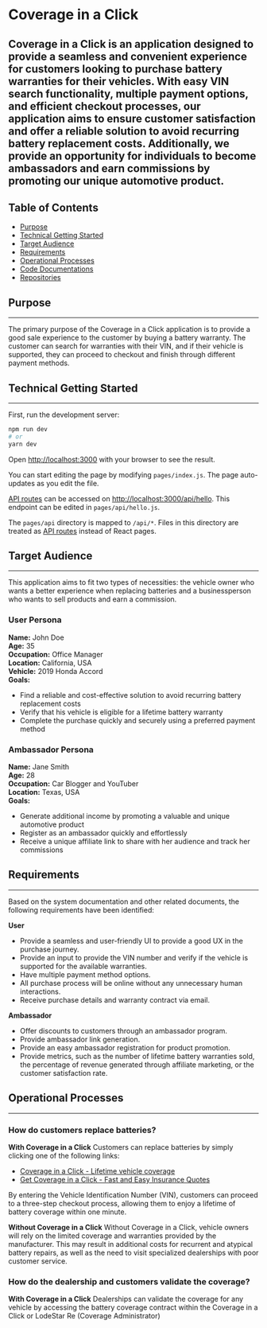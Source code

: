 # Coverage in a Click

Coverage in a Click is an application designed to provide a seamless and convenient experience for customers looking to purchase battery warranties for their vehicles. With easy VIN search functionality, multiple payment options, and efficient checkout processes, our application aims to ensure customer satisfaction and offer a reliable solution to avoid recurring battery replacement costs. Additionally, we provide an opportunity for individuals to become ambassadors and earn commissions by promoting our unique automotive product.
-----------------

## Table of Contents

- [Purpose](#purpose)
- [Technical Getting Started](#technical-getting-started)
- [Target Audience](#target-audience)
- [Requirements](#requirements)
- [Operational Processes](#operational-processes)
- [Code Documentations](#code-documentations)
- [Repositories](#repositories)

## Purpose
-----------------
The primary purpose of the Coverage in a Click application is to provide a good sale experience to the customer by buying a battery warranty. The customer can search for warranties with their VIN, and if their vehicle is supported, they can proceed to checkout and finish through different payment methods.

## Technical Getting Started

---

First, run the development server:

```bash
npm run dev
# or
yarn dev
```

Open [http://localhost:3000](http://localhost:3000) with your browser to see the result.

You can start editing the page by modifying `pages/index.js`. The page auto-updates as you edit the file.

[API routes](https://nextjs.org/docs/api-routes/introduction) can be accessed on [http://localhost:3000/api/hello](http://localhost:3000/api/hello). This endpoint can be edited in `pages/api/hello.js`.

The `pages/api` directory is mapped to `/api/*`. Files in this directory are treated as [API routes](https://nextjs.org/docs/api-routes/introduction) instead of React pages.

## Target Audience
-----------------
This application aims to fit two types of necessities: the vehicle owner who wants a better experience when replacing batteries and a businessperson who wants to sell products and earn a commission.

### User Persona

**Name:** John Doe  
**Age:** 35  
**Occupation:** Office Manager  
**Location:** California, USA  
**Vehicle:** 2019 Honda Accord  
**Goals:**
- Find a reliable and cost-effective solution to avoid recurring battery replacement costs
- Verify that his vehicle is eligible for a lifetime battery warranty
- Complete the purchase quickly and securely using a preferred payment method

### Ambassador Persona

**Name:** Jane Smith  
**Age:** 28  
**Occupation:** Car Blogger and YouTuber  
**Location:** Texas, USA  
**Goals:**
- Generate additional income by promoting a valuable and unique automotive product
- Register as an ambassador quickly and effortlessly
- Receive a unique affiliate link to share with her audience and track her commissions

## Requirements
-----------------
Based on the system documentation and other related documents, the following requirements have been identified:

**User**
- Provide a seamless and user-friendly UI to provide a good UX in the purchase journey.
- Provide an input to provide the VIN number and verify if the vehicle is supported for the available warranties.
- Have multiple payment method options.
- All purchase process will be online without any unnecessary human interactions.
- Receive purchase details and warranty contract via email.

**Ambassador**
- Offer discounts to customers through an ambassador program.
- Provide ambassador link generation.
- Provide an easy ambassador registration for product promotion.
- Provide metrics, such as the number of lifetime battery warranties sold, the percentage of revenue generated through affiliate marketing, or the customer satisfaction rate.

## Operational Processes
-----------------
### How do customers replace batteries?

**With Coverage in a Click**
Customers can replace batteries by simply clicking one of the following links:
- [Coverage in a Click - Lifetime vehicle coverage](https://www.coverageinaclick.com/)
- [Get Coverage in a Click - Fast and Easy Insurance Quotes](https://www.coverageinaclick.com/getCoverage)

By entering the Vehicle Identification Number (VIN), customers can proceed to a three-step checkout process, allowing them to enjoy a lifetime of battery coverage within one minute.

**Without Coverage in a Click**
Without Coverage in a Click, vehicle owners will rely on the limited coverage and warranties provided by the manufacturer. This may result in additional costs for recurrent and atypical battery repairs, as well as the need to visit specialized dealerships with poor customer service.

### How do the dealership and customers validate the coverage?

**With Coverage in a Click**
Dealerships can validate the coverage for any vehicle by accessing the battery coverage contract within the Coverage in a Click or LodeStar Re (Coverage Administrator)
